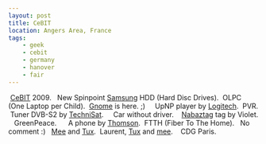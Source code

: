 ```yaml
---
layout: post
title: CeBIT
location: Angers Area, France
tags:
    - geek
    - cebit
    - germany
    - hanover
    - fair
---
```


<img src="/assets/images/blog/Salon/CEBIT2008/CeBIT_1.jpg" alt="" />  
<a href="http://www.cebit.de">CeBIT</a> 2009.  


<img src="/assets/images/blog/Salon/CEBIT2008/CeBIT_2.jpg" alt="" />  


<img src="/assets/images/blog/Salon/CEBIT2008/CeBIT_3.jpg" alt="" />  
New Spinpoint <a href="http://www.samsung.com">Samsung</a> HDD (Hard Disc Drives).  
  
<img src="/assets/images/blog/Salon/CEBIT2008/CeBIT_4.jpg" alt="" />  
OLPC (One Laptop per Child).  
  
<img src="/assets/images/blog/Salon/CEBIT2008/CeBIT_5.jpg" alt="" />  
<a href="http://www.gnome.org">Gnome</a> is here. ;)  
  
<img src="/assets/images/blog/Salon/CEBIT2008/CeBIT_6.jpg" alt="" />  
  
  
<img src="/assets/images/blog/Salon/CEBIT2008/CeBIT_7.jpg" alt="" />  
  
  
<img src="/assets/images/blog/Salon/CEBIT2008/CeBIT_8.jpg" alt="" />  
  
  
<img src="/assets/images/blog/Salon/CEBIT2008/CeBIT_9.jpg" alt="" />  
UpNP player by <a href="http://www.logitech.com">Logitech</a>.  
  
<img src="/assets/images/blog/Salon/CEBIT2008/CeBIT_10.jpg" alt="" />  
PVR.  
  
<img src="/assets/images/blog/Salon/CEBIT2008/CeBIT_11.jpg" alt="" />  
Tuner DVB-S2 by <a href="http://www.technisat.com">TechniSat</a>.  
  
<img src="/assets/images/blog/Salon/CEBIT2008/CeBIT_12.jpg" alt="" />  
  
  
<img src="/assets/images/blog/Salon/CEBIT2008/CeBIT_13.jpg" alt="" />  
  
  
<img src="/assets/images/blog/Salon/CEBIT2008/CeBIT_14.jpg" alt="" />  
  
  
<img src="/assets/images/blog/Salon/CEBIT2008/CeBIT_15.jpg" alt="" />  
Car without driver.  
  
<img src="/assets/images/blog/Salon/CEBIT2008/CeBIT_16.jpg" alt="" />  
  
  
<img src="/assets/images/blog/Salon/CEBIT2008/CeBIT_17.jpg" alt="" />  
  
  
<img src="/assets/images/blog/Salon/CEBIT2008/CeBIT_18.jpg" alt="" />  
<a href="http://www.nabaztag.com">Nabaztag</a> tag by Violet.  
  
<img src="/assets/images/blog/Salon/CEBIT2008/CeBIT_19.jpg" alt="" />  
  
  
<img src="/assets/images/blog/Salon/CEBIT2008/CeBIT_20.jpg" alt="" />  
  
  
<img src="/assets/images/blog/Salon/CEBIT2008/CeBIT_21.jpg" alt="" />  
GreenPeace.  
  
<img src="/assets/images/blog/Salon/CEBIT2008/CeBIT_22.jpg" alt="" />  
  
  
<img src="/assets/images/blog/Salon/CEBIT2008/CeBIT_23.jpg" alt="" />  
  
  
<img src="/assets/images/blog/Salon/CEBIT2008/CeBIT_24.jpg" alt="" />  
  
  
<img src="/assets/images/blog/Salon/CEBIT2008/CeBIT_25.jpg" alt="" />  
  
  
<img src="/assets/images/blog/Salon/CEBIT2008/CeBIT_27.jpg" alt="" />  
A phone by <a href="http://www.thomson.net">Thomson</a>.  
  
<img src="/assets/images/blog/Salon/CEBIT2008/CeBIT_28.jpg" alt="" />  
FTTH (Fiber To The Home).  
  
<img src="/assets/images/blog/Salon/CEBIT2008/CeBIT_29.jpg" alt="" />  
  
  
<img src="/assets/images/blog/Salon/CEBIT2008/CeBIT_30.jpg" alt="" />  
No comment :)  
  
<img src="/assets/images/blog/Salon/CEBIT2008/CeBIT_31.jpg" alt="" />  
  
  
<img src="/assets/images/blog/Salon/CEBIT2008/CeBIT_32.jpg" alt="" />  
<a href="http://www.remibarbe.fr">Mee</a> and <a href="http://fr.wikipedia.org/wiki/Tux" hreflang="fr">Tux</a>.  
  
<img src="/assets/images/blog/Salon/CEBIT2008/CeBIT_38.jpg" alt="" />  
Laurent, <a href="http://fr.wikipedia.org/wiki/Tux" hreflang="fr">Tux</a> and <a href="http://www.remibarbe.fr">mee</a>.  
  
<img src="/assets/images/blog/Salon/CEBIT2008/CeBIT_34.jpg" alt="" />  
  
  
<img src="/assets/images/blog/Salon/CEBIT2008/CeBIT_37.jpg" alt="" />  
  
  
<img src="/assets/images/blog/Salon/CEBIT2008/CeBIT_39.jpg" alt="" />  
CDG Paris.
